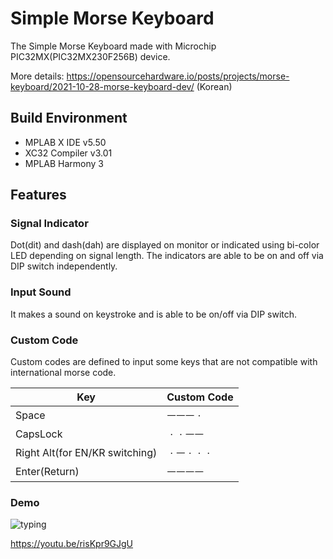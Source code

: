 # Simple Morse Keyboard

The Simple Morse Keyboard made with Microchip PIC32MX(PIC32MX230F256B) device.

More details: https://opensourcehardware.io/posts/projects/morse-keyboard/2021-10-28-morse-keyboard-dev/ (Korean)

## Build Environment

* MPLAB X IDE v5.50
* XC32 Compiler v3.01
* MPLAB Harmony 3

## Features

### Signal Indicator

Dot(dit) and dash(dah) are displayed on monitor or indicated using bi-color LED depending on signal length. The indicators are able to be on and off via DIP switch independently.

### Input Sound

It makes a sound on keystroke and is able to be on/off via DIP switch.

### Custom Code

Custom codes are defined to input some keys that are not compatible with international morse code.

|Key|Custom Code|
|-|-|
|Space|ㅡㅡㅡㆍ|
|CapsLock|ㆍㆍㅡㅡ|
|Right Alt(for EN/KR switching)|ㆍㅡㆍㆍㆍ|
|Enter(Return)|ㅡㅡㅡㅡ|


### Demo

![typing](https://micro-artwork.github.io/images/projects/morse-keyboard/typing.gif)

https://youtu.be/risKpr9GJgU
